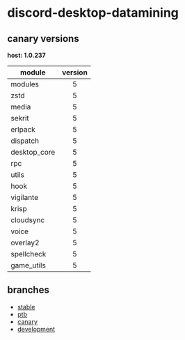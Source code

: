 # discord-desktop-datamining

## canary versions

**host: 1.0.237**

| module | version |
| ------ | :-----: |
| modules | 5 |
| zstd | 5 |
| media | 5 |
| sekrit | 5 |
| erlpack | 5 |
| dispatch | 5 |
| desktop_core | 5 |
| rpc | 5 |
| utils | 5 |
| hook | 5 |
| vigilante | 5 |
| krisp | 5 |
| cloudsync | 5 |
| voice | 5 |
| overlay2 | 5 |
| spellcheck | 5 |
| game_utils | 5 |

## branches

- [stable](https://github.com/OpenAsar/discord-desktop-datamining/tree/stable)
- [ptb](https://github.com/OpenAsar/discord-desktop-datamining/tree/ptb)
- [canary](https://github.com/OpenAsar/discord-desktop-datamining/tree/canary)
- [development](https://github.com/OpenAsar/discord-desktop-datamining/tree/development)